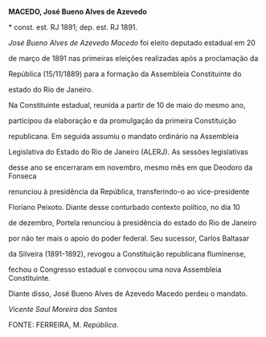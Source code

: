 **MACEDO, José Bueno Alves de Azevedo**



\* const. est. RJ 1891; dep. est. RJ 1891.



*José Bueno Alves de Azevedo Macedo* foi eleito deputado estadual em 20

de março de 1891 nas primeiras eleições realizadas após a proclamação da

República (15/11/1889) para a formação da Assembleia Constituinte do

estado do Rio de Janeiro.



Na Constituinte estadual, reunida a partir de 10 de maio do mesmo ano,

participou da elaboração e da promulgação da primeira Constituição

republicana. Em seguida assumiu o mandato ordinário na Assembleia

Legislativa do Estado do Rio de Janeiro (ALERJ). As sessões legislativas

desse ano se encerraram em novembro, mesmo mês em que Deodoro da Fonseca

renunciou à presidência da República, transferindo-o ao vice-presidente

Floriano Peixoto. Diante desse conturbado contexto político, no dia 10

de dezembro, Portela renunciou à presidência do estado do Rio de Janeiro

por não ter mais o apoio do poder federal. Seu sucessor, Carlos Baltasar

da Silveira (1891-1892), revogou a Constituição republicana fluminense,

fechou o Congresso estadual e convocou uma nova Assembleia Constituinte.

Diante disso, José Bueno Alves de Azevedo Macedo perdeu o mandato.



*Vicente Saul Moreira dos Santos*



FONTE: FERREIRA, M. *República*.


